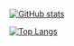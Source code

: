 [![GitHub stats](https://github-readme-stats.vercel.app/api?username=maximemoreillon)](https://github.com/anuraghazra/github-readme-stats)

[![Top Langs](https://github-readme-stats.vercel.app/api/top-langs/?username=maximemoreillon&layout=compact&hide=php,processing)](https://github.com/anuraghazra/github-readme-stats)

